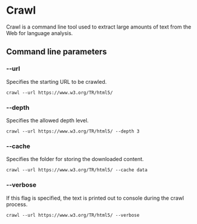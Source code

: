 # Crawl

Crawl is a command line tool used to extract large amounts of text from the Web for language analysis.

## Command line parameters

### --url <string>

Specifies the starting URL to be crawled.

```
crawl --url https://www.w3.org/TR/html5/
```

### --depth <int>

Specifies the allowed depth level.

```
crawl --url https://www.w3.org/TR/html5/ --depth 3
```

### --cache <path>

Specifies the folder for storing the downloaded content.

```
crawl --url https://www.w3.org/TR/html5/ --cache data
```

### --verbose

If this flag is specified, the text is printed out to console during the crawl process.

```
crawl --url https://www.w3.org/TR/html5/ --verbose
```